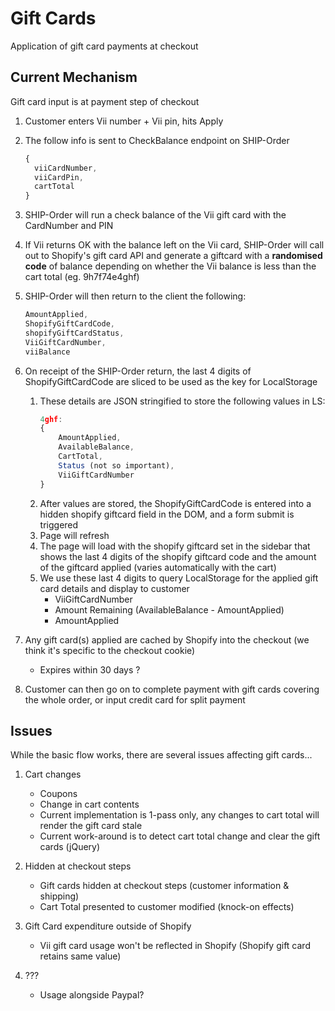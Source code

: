 # Gift Cards

Application of gift card payments at checkout

## Current Mechanism

Gift card input is at payment step of checkout

1. Customer enters Vii number + Vii pin, hits Apply

2. The follow info is sent to CheckBalance endpoint on SHIP-Order

    ```js
    {
      viiCardNumber,
      viiCardPin,
      cartTotal
    }
    ```

3. SHIP-Order will run a check balance of the Vii gift card with the CardNumber and PIN

4. If Vii returns OK with the balance left on the Vii card, SHIP-Order will call out to Shopify's gift card API and generate a giftcard with a **randomised code** of balance depending on whether the Vii balance is less than the cart total (eg. 9h7f74e4ghf)

5. SHIP-Order will then return to the client the following:

    ```js
    AmountApplied,
    ShopifyGiftCardCode,
    shopifyGiftCardStatus,
    ViiGiftCardNumber,
    viiBalance
    ```

6. On receipt of the SHIP-Order return, the last 4 digits of ShopifyGiftCardCode are sliced to be used as the key for LocalStorage
    1. These details are JSON stringified to store the following values in LS:
        ```js
        4ghf:
        {
            AmountApplied,
            AvailableBalance,
            CartTotal,
            Status (not so important),
            ViiGiftCardNumber
        }
        ```
    2. After values are stored, the ShopifyGiftCardCode is entered into a hidden shopify giftcard field in the DOM, and a form submit is triggered
    3. Page will refresh
    4. The page will load with the shopify giftcard set in the sidebar that shows the last 4 digits of the shopify giftcard code and the amount of the giftcard applied (varies automatically with the cart)
    5. We use these last 4 digits to query LocalStorage for the applied gift card details and display to customer
        - ViiGiftCardNumber
        - Amount Remaining (AvailableBalance - AmountApplied)
        - AmountApplied

7. Any gift card(s) applied are cached by Shopify into the checkout (we think it's specific to the checkout cookie)
    - Expires within 30 days ?

8. Customer can then go on to complete payment with gift cards covering the whole order, or input credit card for split payment

## Issues

While the basic flow works, there are several issues affecting gift cards...

1. Cart changes
    - Coupons
    - Change in cart contents
    - Current implementation is 1-pass only, any changes to cart total will render the gift card stale
    - Current work-around is to detect cart total change and clear the gift cards (jQuery)

2. Hidden at checkout steps
    - Gift cards hidden at checkout steps (customer information & shipping)
    - Cart Total presented to customer modified (knock-on effects)

3. Gift Card expenditure outside of Shopify
    - Vii gift card usage won't be reflected in Shopify (Shopify gift card retains same value)

4. ???
    - Usage alongside Paypal?